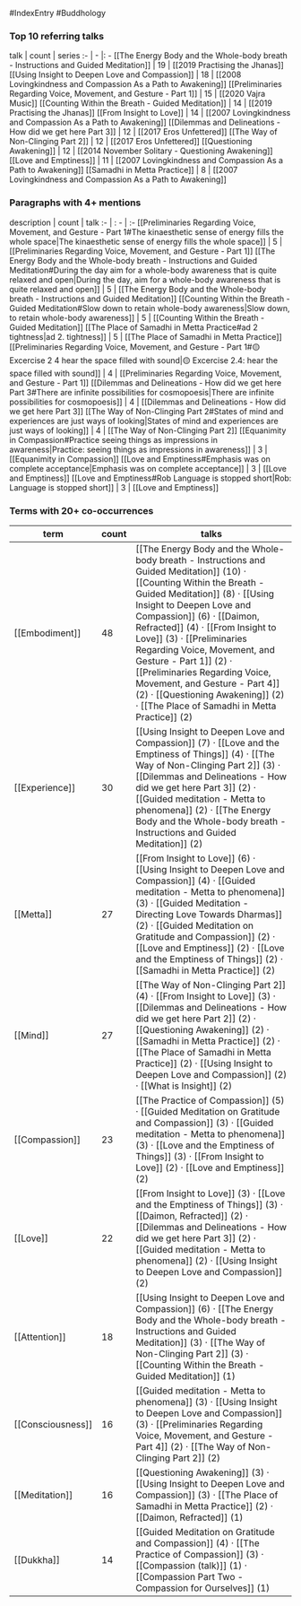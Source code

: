 #IndexEntry #Buddhology

### Top 10 referring talks
talk | count | series
:- | - |: -
[[The Energy Body and the Whole-body breath - Instructions and Guided Meditation]] | 19 | [[2019 Practising the Jhanas]]
[[Using Insight to Deepen Love and Compassion]] | 18 | [[2008 Lovingkindness and Compassion As a Path to Awakening]]
[[Preliminaries Regarding Voice, Movement, and Gesture - Part 1]] | 15 | [[2020 Vajra Music]]
[[Counting Within the Breath - Guided Meditation]] | 14 | [[2019 Practising the Jhanas]]
[[From Insight to Love]] | 14 | [[2007 Lovingkindness and Compassion As a Path to Awakening]]
[[Dilemmas and Delineations - How did we get here Part 3]] | 12 | [[2017 Eros Unfettered]]
[[The Way of Non-Clinging Part 2]] | 12 | [[2017 Eros Unfettered]]
[[Questioning Awakening]] | 12 | [[2014 November Solitary - Questioning Awakening]]
[[Love and Emptiness]] | 11 | [[2007 Lovingkindness and Compassion As a Path to Awakening]]
[[Samadhi in Metta Practice]] | 8 | [[2007 Lovingkindness and Compassion As a Path to Awakening]]

### Paragraphs with 4+ mentions
description | count | talk
:- | : - | :-
[[Preliminaries Regarding Voice, Movement, and Gesture - Part 1#The kinaesthetic sense of energy fills the whole space\|The kinaesthetic sense of energy fills the whole space]] | 5 | [[Preliminaries Regarding Voice, Movement, and Gesture - Part 1]]
[[The Energy Body and the Whole-body breath - Instructions and Guided Meditation#During the day aim for a whole-body awareness that is quite relaxed and open\|During the day, aim for a whole-body awareness that is quite relaxed and open]] | 5 | [[The Energy Body and the Whole-body breath - Instructions and Guided Meditation]]
[[Counting Within the Breath - Guided Meditation#Slow down to retain whole-body awareness\|Slow down, to retain whole-body awareness]] | 5 | [[Counting Within the Breath - Guided Meditation]]
[[The Place of Samadhi in Metta Practice#ad 2 tightness\|ad 2. tightness]] | 5 | [[The Place of Samadhi in Metta Practice]]
[[Preliminaries Regarding Voice, Movement, and Gesture - Part 1#🟡 Excercise 2 4 hear the space filled with sound\|🟡 Excercise 2.4: hear the space filled with sound]] | 4 | [[Preliminaries Regarding Voice, Movement, and Gesture - Part 1]]
[[Dilemmas and Delineations - How did we get here Part 3#There are infinite possibilities for cosmopoesis\|There are infinite possibilities for cosmopoesis]] | 4 | [[Dilemmas and Delineations - How did we get here Part 3]]
[[The Way of Non-Clinging Part 2#States of mind and experiences are just ways of looking\|States of mind and experiences are just ways of looking]] | 4 | [[The Way of Non-Clinging Part 2]]
[[Equanimity in Compassion#Practice seeing things as impressions in awareness\|Practice: seeing things as impressions in awareness]] | 3 | [[Equanimity in Compassion]]
[[Love and Emptiness#Emphasis was on complete acceptance\|Emphasis was on complete acceptance]] | 3 | [[Love and Emptiness]]
[[Love and Emptiness#Rob Language is stopped short\|Rob: Language is stopped short]] | 3 | [[Love and Emptiness]]

### Terms with 20+ co-occurrences
term | count | talks
-|-|-
[[Embodiment]] | 48 | <span class="counts">[[The Energy Body and the Whole-body breath - Instructions and Guided Meditation]] (10) · [[Counting Within the Breath - Guided Meditation]] (8) · [[Using Insight to Deepen Love and Compassion]] (6) · [[Daimon, Refracted]] (4) · [[From Insight to Love]] (3) · [[Preliminaries Regarding Voice, Movement, and Gesture - Part 1]] (2) · [[Preliminaries Regarding Voice, Movement, and Gesture - Part 4]] (2) · [[Questioning Awakening]] (2) · [[The Place of Samadhi in Metta Practice]] (2)</span> 
[[Experience]] | 30 | <span class="counts">[[Using Insight to Deepen Love and Compassion]] (7) · [[Love and the Emptiness of Things]] (4) · [[The Way of Non-Clinging Part 2]] (3) · [[Dilemmas and Delineations - How did we get here Part 3]] (2) · [[Guided meditation - Metta to phenomena]] (2) · [[The Energy Body and the Whole-body breath - Instructions and Guided Meditation]] (2)</span> 
[[Metta]] | 27 | <span class="counts">[[From Insight to Love]] (6) · [[Using Insight to Deepen Love and Compassion]] (4) · [[Guided meditation - Metta to phenomena]] (3) · [[Guided Meditation - Directing Love Towards Dharmas]] (2) · [[Guided Meditation on Gratitude and Compassion]] (2) · [[Love and Emptiness]] (2) · [[Love and the Emptiness of Things]] (2) · [[Samadhi in Metta Practice]] (2)</span> 
[[Mind]] | 27 | <span class="counts">[[The Way of Non-Clinging Part 2]] (4) · [[From Insight to Love]] (3) · [[Dilemmas and Delineations - How did we get here Part 2]] (2) · [[Questioning Awakening]] (2) · [[Samadhi in Metta Practice]] (2) · [[The Place of Samadhi in Metta Practice]] (2) · [[Using Insight to Deepen Love and Compassion]] (2) · [[What is Insight]] (2)</span> 
[[Compassion]] | 23 | <span class="counts">[[The Practice of Compassion]] (5) · [[Guided Meditation on Gratitude and Compassion]] (3) · [[Guided meditation - Metta to phenomena]] (3) · [[Love and the Emptiness of Things]] (3) · [[From Insight to Love]] (2) · [[Love and Emptiness]] (2)</span> 
[[Love]] | 22 | <span class="counts">[[From Insight to Love]] (3) · [[Love and the Emptiness of Things]] (3) · [[Daimon, Refracted]] (2) · [[Dilemmas and Delineations - How did we get here Part 3]] (2) · [[Guided meditation - Metta to phenomena]] (2) · [[Using Insight to Deepen Love and Compassion]] (2)</span> 
[[Attention]] | 18 | <span class="counts">[[Using Insight to Deepen Love and Compassion]] (6) · [[The Energy Body and the Whole-body breath - Instructions and Guided Meditation]] (3) · [[The Way of Non-Clinging Part 2]] (3) · [[Counting Within the Breath - Guided Meditation]] (1)</span> 
[[Consciousness]] | 16 | <span class="counts">[[Guided meditation - Metta to phenomena]] (3) · [[Using Insight to Deepen Love and Compassion]] (3) · [[Preliminaries Regarding Voice, Movement, and Gesture - Part 4]] (2) · [[The Way of Non-Clinging Part 2]] (2)</span> 
[[Meditation]] | 16 | <span class="counts">[[Questioning Awakening]] (3) · [[Using Insight to Deepen Love and Compassion]] (3) · [[The Place of Samadhi in Metta Practice]] (2) · [[Daimon, Refracted]] (1)</span> 
[[Dukkha]] | 14 | <span class="counts">[[Guided Meditation on Gratitude and Compassion]] (4) · [[The Practice of Compassion]] (3) · [[Compassion (talk)]] (1) · [[Compassion Part Two - Compassion for Ourselves]] (1)</span> 

